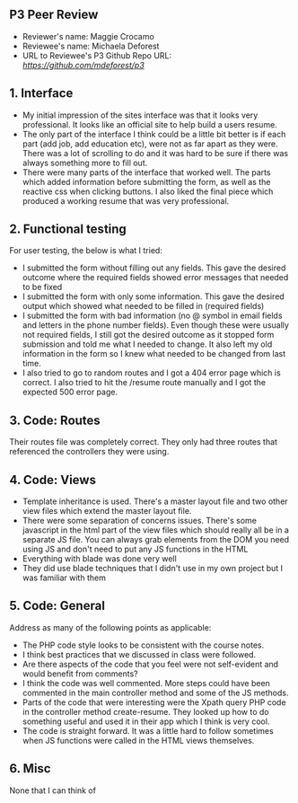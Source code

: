 ## P3 Peer Review

+ Reviewer's name: Maggie Crocamo
+ Reviewee's name: Michaela Deforest
+ URL to Reviewee's P3 Github Repo URL: *<https://github.com/mdeforest/p3>*

## 1. Interface

+ My initial impression of the sites interface was that it looks very professional. It looks like an official site to help build a users resume. 
+ The only part of the interface I think could be a little bit better is if each part (add job, add education etc), were not as far apart as they were. There was a lot of scrolling to do and it was hard to be sure if there was always something more to fill out.
+ There were many parts of the interface that worked well. The parts which added information before submitting the form, as well as the reactive css when clicking buttons. I also liked the final piece which produced a working resume that was very professional. 

## 2. Functional testing

For user testing, the below is what I tried:
+ I submitted the form without filling out any fields. This gave the desired outcome where the required fields showed error messages that needed to be fixed
+ I submitted the form with only some information. This gave the desired output which showed what needed to be filled in (required fields)
+ I submitted the form with bad information (no @ symbol in email fields and letters in the phone number fields). Even though these were usually not required fields, I still got the desired outcome as it stopped form submission and told me what I needed to change. It also left my old information in the form so I knew what needed to be changed from last time. 
+ I also tried to go to random routes and I got a 404 error page which is correct. I also tried to hit the /resume route manually and I got the expected 500 error page. 

## 3. Code: Routes

Their routes file was completely correct. They only had three routes that referenced the controllers they were using. 

## 4. Code: Views

+ Template inheritance is used. There's a master layout file and two other view files which extend the master layout file. 
+ There were some separation of concerns issues. There's some javascript in the html part of the view files which should really all be in a separate JS file. You can always grab elements from the DOM you need using JS and don't need to put any JS functions in the HTML
+ Everything with blade was done very well
+ They did use blade techniques that I didn't use in my own project but I was familiar with them

## 5. Code: General
Address as many of the following points as applicable:

+ The PHP code style looks to be consistent with the course notes.
+ I think best practices that we discussed in class were followed.
+ Are there aspects of the code that you feel were not self-evident and would benefit from comments?
+ I think the code was well commented. More steps could have been commented in the main controller method and some of the JS methods.
+ Parts of the code that were interesting were the Xpath query PHP code in the controller method create-resume. They looked up how to do something useful and used it in their app which I think is very cool.
+ The code is straight forward. It was a little hard to follow sometimes when JS functions were called in the HTML views themselves.

## 6. Misc
None that I can think of